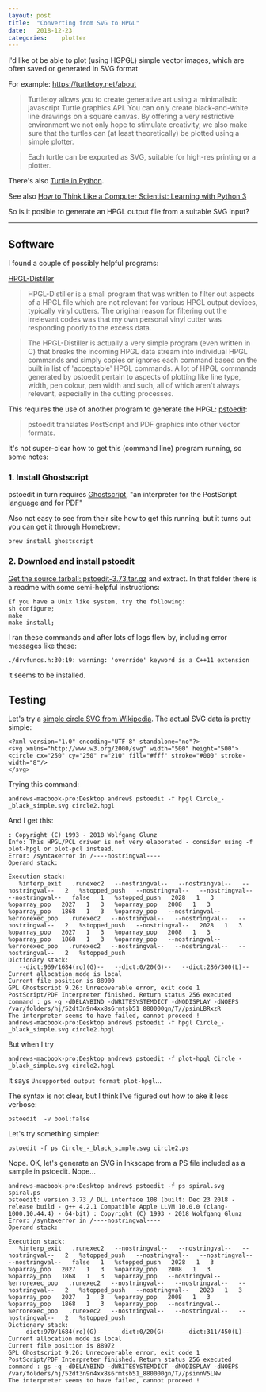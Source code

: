 ```yaml
---
layout: post
title:  "Converting from SVG to HPGL"
date:   2018-12-23
categories:    plotter
---
```


I'd like ot be able to plot (using HGPGL) simple vector images, which are often saved or generated  in SVG format

For example: <https://turtletoy.net/about>

>  Turtletoy allows you to create generative art using a minimalistic javascript Turtle graphics API. You can only create black-and-white line drawings on a square canvas. By offering a very restrictive environment we not only hope to stimulate creativity, we also make sure that the turtles can (at least theoretically) be plotted using a simple plotter.


>  Each turtle can be exported as SVG, suitable for high-res printing or a plotter.


There's also [Turtle in Python](https://docs.python.org/3/library/turtle.html).

See also [How to Think Like a Computer Scientist: Learning with Python 3](https://python.camden.rutgers.edu/python_resources/python3_book/hello_little_turtles.html)

So is it posible to generate an HPGL output file from a suitable SVG input?

---

## Software

I found a couple of possibly helpful programs:

[HPGL-Distiller](http://pldaniels.com/hpgl-distiller/)


> HPGL-Distiller is a small program that was written to filter out aspects of a HPGL file which are not relevant for various HPGL output devices, typically vinyl cutters. The original reason for filtering out the irrelevant codes was that my own personal vinyl cutter was responding poorly to the excess data.


> The HPGL-Distiller is actually a very simple program (even written in C) that breaks the incoming HPGL data stream into individual HPGL commands and simply copies or ignores each command based on the built in list of 'acceptable' HPGL commands. A lot of HPGL commands generated by pstoedit pertain to aspects of plotting like line type, width, pen colour, pen width and such, all of which aren't always relevant, especially in the cutting processes.

This requires the use of another program to generate the HPGL: [pstoedit](http://www.pstoedit.net):

> pstoedit translates PostScript and PDF graphics into other vector formats.

It's not super-clear how to get this (command line) program running, so some notes:

### 1. Install Ghostscript

pstoedit in turn requires [Ghostscript](https://www.ghostscript.com/index.html), "an interpreter for the PostScript language and for PDF"

Also not easy to see from their site how to get this running, but it turns out you can get it through Homebrew:

```
brew install ghostscript
```

### 2. Download and install pstoedit


[Get the source tarball: pstoedit-3.73.tar.gz](http://www.pstoedit.net) and extract.
In that folder there is a readme with some semi-helpful instructions:

```
If you have a Unix like system, try the following:
sh configure; 
make
make install; 
```

I ran these commands and after lots of logs flew by, including error messages like these:

```
./drvfuncs.h:30:19: warning: 'override' keyword is a C++11 extension
```

it seems to be installed.

## Testing

Let's try a [simple circle SVG from Wikipedia](https://en.wikipedia.org/wiki/File:Circle_-_black_simple.svg). The actual SVG data is pretty simple:

```
<?xml version="1.0" encoding="UTF-8" standalone="no"?>
<svg xmlns="http://www.w3.org/2000/svg" width="500" height="500">
<circle cx="250" cy="250" r="210" fill="#fff" stroke="#000" stroke-width="8"/>
</svg>
```

Trying this command:
```
andrews-macbook-pro:Desktop andrew$ pstoedit -f hpgl Circle_-_black_simple.svg circle2.hpgl
```

And I get this:

```
: Copyright (C) 1993 - 2018 Wolfgang Glunz
Info: This HPGL/PCL driver is not very elaborated - consider using -f plot-hpgl or plot-pcl instead.
Error: /syntaxerror in /----nostringval----
Operand stack:

Execution stack:
   %interp_exit   .runexec2   --nostringval--   --nostringval--   --nostringval--   2   %stopped_push   --nostringval--   --nostringval--   --nostringval--   false   1   %stopped_push   2028   1   3   %oparray_pop   2027   1   3   %oparray_pop   2008   1   3   %oparray_pop   1868   1   3   %oparray_pop   --nostringval--   %errorexec_pop   .runexec2   --nostringval--   --nostringval--   --nostringval--   2   %stopped_push   --nostringval--   2028   1   3   %oparray_pop   2027   1   3   %oparray_pop   2008   1   3   %oparray_pop   1868   1   3   %oparray_pop   --nostringval--   %errorexec_pop   .runexec2   --nostringval--   --nostringval--   --nostringval--   2   %stopped_push
Dictionary stack:
   --dict:969/1684(ro)(G)--   --dict:0/20(G)--   --dict:286/300(L)--
Current allocation mode is local
Current file position is 88900
GPL Ghostscript 9.26: Unrecoverable error, exit code 1
PostScript/PDF Interpreter finished. Return status 256 executed command : gs -q -dDELAYBIND -dWRITESYSTEMDICT -dNODISPLAY -dNOEPS /var/folders/hj/52dt3n9n4xx8s6rmtsb51_880000gn/T//psinLBRxzR
The interpreter seems to have failed, cannot proceed !
andrews-macbook-pro:Desktop andrew$ pstoedit -f hpgl Circle_-_black_simple.svg circle2.hpgl
```

But when I try 

```
andrews-macbook-pro:Desktop andrew$ pstoedit -f plot-hpgl Circle_-_black_simple.svg circle2.hpgl
```

It says `Unsupported output format plot-hpgl`...


The syntax is not clear, but I think I've figured out how to ake it less verbose:

```
pstoedit  -v bool:false
```


Let's try something simpler:

```
pstoedit -f ps Circle_-_black_simple.svg circle2.ps
```

Nope. OK, let's generate an SVG in Inkscape from a PS file included as a sample in pstoedit. Nope...

```
andrews-macbook-pro:Desktop andrew$ pstoedit -f ps spiral.svg spiral.ps
pstoedit: version 3.73 / DLL interface 108 (built: Dec 23 2018 - release build - g++ 4.2.1 Compatible Apple LLVM 10.0.0 (clang-1000.10.44.4) - 64-bit) : Copyright (C) 1993 - 2018 Wolfgang Glunz
Error: /syntaxerror in /----nostringval----
Operand stack:

Execution stack:
   %interp_exit   .runexec2   --nostringval--   --nostringval--   --nostringval--   2   %stopped_push   --nostringval--   --nostringval--   --nostringval--   false   1   %stopped_push   2028   1   3   %oparray_pop   2027   1   3   %oparray_pop   2008   1   3   %oparray_pop   1868   1   3   %oparray_pop   --nostringval--   %errorexec_pop   .runexec2   --nostringval--   --nostringval--   --nostringval--   2   %stopped_push   --nostringval--   2028   1   3   %oparray_pop   2027   1   3   %oparray_pop   2008   1   3   %oparray_pop   1868   1   3   %oparray_pop   --nostringval--   %errorexec_pop   .runexec2   --nostringval--   --nostringval--   --nostringval--   2   %stopped_push
Dictionary stack:
   --dict:970/1684(ro)(G)--   --dict:0/20(G)--   --dict:311/450(L)--
Current allocation mode is local
Current file position is 88972
GPL Ghostscript 9.26: Unrecoverable error, exit code 1
PostScript/PDF Interpreter finished. Return status 256 executed command : gs -q -dDELAYBIND -dWRITESYSTEMDICT -dNODISPLAY -dNOEPS /var/folders/hj/52dt3n9n4xx8s6rmtsb51_880000gn/T//psinnV5LNw
The interpreter seems to have failed, cannot proceed !

```